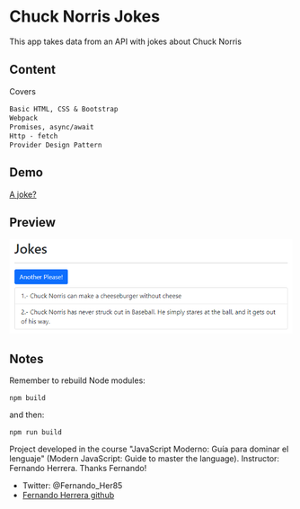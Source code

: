 # Chuck Norris Jokes

This app takes data from an API with jokes about Chuck Norris

## Content
Covers
```
Basic HTML, CSS & Bootstrap
Webpack
Promises, async/await
Http - fetch
Provider Design Pattern
```
## Demo
[A joke?](https://pabloadbes.github.io/chuck-joke/)
## Preview
![Preview](/docs/assets/images/chuck_joke_preview.png)
## Notes
Remember to rebuild Node modules:
```
npm build
```
and then:
```
npm run build
```
Project developed in the course "JavaScript Moderno: Guía para dominar el lenguaje" (Modern JavaScript: Guide to master the language). 
Instructor: Fernando Herrera. Thanks Fernando! 
- Twitter: @Fernando_Her85 
- [Fernando Herrera github](https://github.com/Klerith) 

